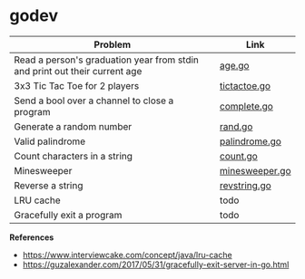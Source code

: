 # godev

Problem | Link
--- | --
Read a person's graduation year from stdin and print out their current age | [age.go](https://github.com/hoanhan101/godev/blob/master/age.go)
3x3 Tic Tac Toe for 2 players | [tictactoe.go](https://github.com/hoanhan101/godev/blob/master/tictactoe.go)
Send a bool over a channel to close a program | [complete.go](https://github.com/hoanhan101/godev/blob/master/complete.go)
Generate a random number | [rand.go](https://github.com/hoanhan101/godev/blob/master/rand.go)
Valid palindrome | [palindrome.go](https://github.com/hoanhan101/godev/blob/master/palindrome.go)
Count characters in a string | [count.go](https://github.com/hoanhan101/godev/blob/master/count.go)
Minesweeper | [minesweeper.go](https://github.com/hoanhan101/godev/blob/master/minesweeper.go)
Reverse a string | [revstring.go](https://github.com/hoanhan101/godev/blob/master/revstring.go)
LRU cache | todo
Gracefully exit a program | todo

**References**
- https://www.interviewcake.com/concept/java/lru-cache
- https://guzalexander.com/2017/05/31/gracefully-exit-server-in-go.html
